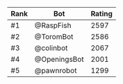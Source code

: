 Rank|Bot|Rating
---|---|---
#1|@RaspFish|2597
#2|@ToromBot|2586
#3|@colinbot|2067
#4|@OpeningsBot|2001
#5|@pawnrobot|1299
